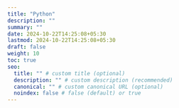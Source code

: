 ```yaml
---
title: "Python"
description: ""
summary: ""
date: 2024-10-22T14:25:08+05:30
lastmod: 2024-10-22T14:25:08+05:30
draft: false
weight: 10
toc: true
seo:
  title: "" # custom title (optional)
  description: "" # custom description (recommended)
  canonical: "" # custom canonical URL (optional)
  noindex: false # false (default) or true
---
```

